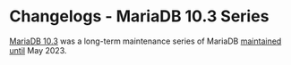 # Changelogs - MariaDB 10.3 Series

[MariaDB 10.3](../../mariadb-community-server-release-notes/old-releases/release-notes-mariadb-10-3-series/what-is-mariadb-103.md) was a long-term maintenance series of MariaDB [maintained until](https://mariadb.org/about/#maintenance-policy) May 2023.
